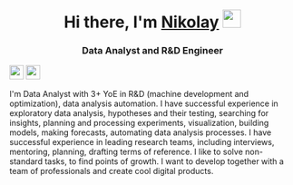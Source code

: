 <h1 align="center">Hi there, I'm <a href="https://www.linkedin.com/in/nikolay-vorobyou-785715263/" target="_blank">Nikolay</a> 
<img src="https://github.com/blackcater/blackcater/raw/main/images/Hi.gif" height="32"/></h1>
<h3 align="center">Data Analyst and R&D Engineer</h3>


<p><a href="https://www.linkedin.com/in/nikolay-vorobyou-785715263/"><img src="https://img.shields.io/badge/linkedin-%230077B5.svg?&style=for-the-badge&logo=linkedin&logoColor=white" height=25></a> <a href="https://scholar.google.ru/citations?hl=ru&user=ctoS3gsAAAAJ&view_op=list_works&sortby=pubdate"><img src="https://img.shields.io/badge/Google%20Scholar-4285F4?style=for-the-badge&logo=GoogleScholar&logoColor=white" height=25></a></p>


I'm Data Analyst with 3+ YoE in R&D (machine development and optimization), data analysis automation.
I have successful experience in exploratory data analysis, hypotheses and their testing, searching for insights, planning and processing experiments, visualization, building models, making forecasts, automating data analysis processes. I have successful experience in leading research teams, including interviews, mentoring, planning, drafting terms of reference. I like to solve non-standard tasks, to find points of growth. I want to develop together with a team of professionals and create cool digital products.




<!--
**NikolayVorobyou/NikolayVorobyou** is a ✨ _special_ ✨ repository because its `README.md` (this file) appears on your GitHub profile.

Here are some ideas to get you started:

- 🔭 I’m currently working on ...
- 🌱 I’m currently learning ...
- 👯 I’m looking to collaborate on ...
- 🤔 I’m looking for help with ...
- 💬 Ask me about ...
- 📫 How to reach me: ...
- 😄 Pronouns: ...
- ⚡ Fun fact: ...
-->
